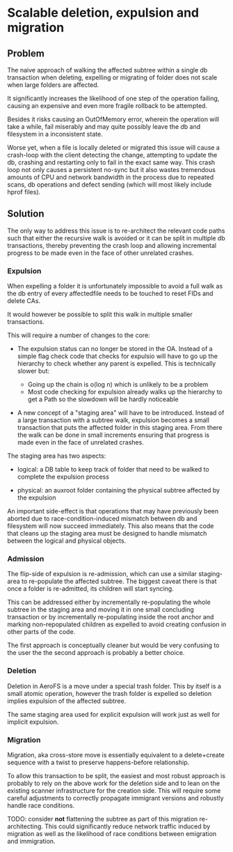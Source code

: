 Scalable deletion, expulsion and migration
==========================================

## Problem

The naive approach of walking the affected subtree within a single
db transaction when deleting, expelling or migrating of folder does
not scale when large folders are affected.

It significantly increases the likelihood of one step of the operation
failing, causing an expensive and even more fragile rollback to be
attempted.

Besides it risks causing an OutOfMemory error, wherein the operation
will take a while, fail miserably and may quite possibly leave the
db and filesystem in a inconsistent state.

Worse yet, when a file is locally deleted or migrated this issue will
cause a crash-loop with the client detecting the change, attempting to
update the db, crashing and restarting only to fail in the exact same
way. This crash loop not only causes a persistent no-sync but it also
wastes tremendous amounts of CPU and network bandwidth in the process
due to repeated scans, db operations and defect sending (which will
most likely include hprof files).

## Solution

The only way to address this issue is to re-architect the relevant
code paths such that either the recursive walk is avoided or it can
be split in multiple db transactions, thereby preventing the crash
loop and allowing incremental progress to be made even in the face
of other unrelated crashes.


### Expulsion

When expelling a folder it is unfortunately impossible to avoid a
full walk as the db entry of every affectedfile needs to be touched
to reset FIDs and delete CAs.

It would however be possible to split this walk in multiple smaller
transactions.

This will require a number of changes to the core:

 - The expulsion status can no longer be stored in the OA. Instead
   of a simple flag check code that checks for expulsio will have
   to go up the hierarchy to check whether any parent is expelled.
   This is technically slower but:

     * Going up the chain is o(log n) which is unlikely to be a
       problem
     * Most code checking for expulsion already walks up the hierarchy
       to get a Path so the slowdown will be hardly noticeable

 - A new concept of a "staging area" will have to be introduced.
   Instead of a large transaction with a subtree walk, expulsion
   becomes a small transaction that puts the affected folder in
   this staging area. From there the walk can be done in small
   increments ensuring that progress is made even in the face of
   unrelated crashes.

The staging area has two aspects:

 - logical: a DB table to keep track of folder that need to be
   walked to complete the expulsion process

 - physical: an auxroot folder containing the physical subtree
   affected by the expulsion

An important side-effect is that operations that may have previously
been aborted due to race-condition-induced mismatch between db and
filesystem will now succeed immediately. This also means that the
code that cleans up the staging area must be designed to handle
mismatch between the logical and physical objects.


### Admission

The flip-side of expulsion is re-admission, which can use a similar
staging-area to re-populate the affected subtree. The biggest caveat
there is that once a folder is re-admitted, its children will start
syncing.

This can be addressed either by incrementally re-populating the whole
subtree in the staging area and moving it in one small concluding
transaction or by incrementally re-populating inside the root anchor
and marking non-repopulated children as expelled to avoid creating
confusion in other parts of the code.

The first approach is conceptually cleaner but would be very confusing
to the user the the second approach is probably a better choice.


### Deletion

Deletion in AeroFS is a move under a special trash folder. This
by itself is a small atomic operation, however the trash folder
is expelled so deletion implies expulsion of the affected subtree.

The same staging area used for explicit expulsion will work just
as well for implicit expulsion.


### Migration

Migration, aka cross-store move is essentially equivalent to a
delete+create sequence with a twist to preserve happens-before
relationship.

To allow this transaction to be split, the easiest and most
robust approach is probably to rely on the above work for the
deletion side and to lean on the existing scanner infrastructure
for the creation side. This will require some careful adjustments
to correctly propagate immigrant versions and robustly handle
race conditions.

TODO: consider **not** flattening the subtree as part of this
migration re-architecting. This could significantly reduce network
traffic induced by migration as well as the likelihood of race
conditions between emigration and immigration.

